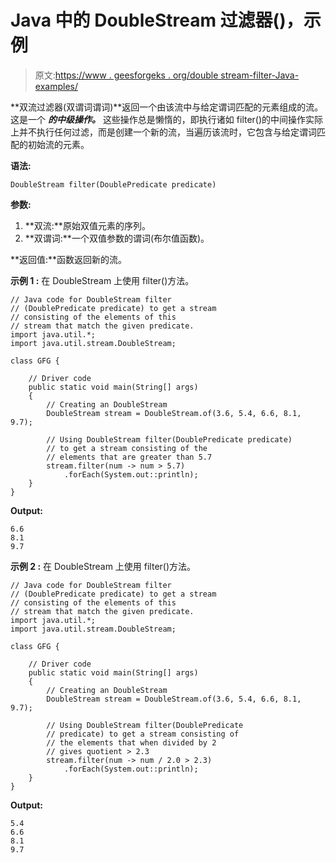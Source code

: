 # Java 中的 DoubleStream 过滤器()，示例

> 原文:[https://www . geesforgeks . org/double stream-filter-Java-examples/](https://www.geeksforgeeks.org/doublestream-filter-java-examples/)

**双流过滤器(双谓词谓词)**返回一个由该流中与给定谓词匹配的元素组成的流。这是一个 ***的中级操作。*** 这些操作总是懒惰的，即执行诸如 filter()的中间操作实际上并不执行任何过滤，而是创建一个新的流，当遍历该流时，它包含与给定谓词匹配的初始流的元素。

**语法:**

```
DoubleStream filter(DoublePredicate predicate)

```

**参数:**

1.  **双流:**原始双值元素的序列。
2.  **双谓词:**一个双值参数的谓词(布尔值函数)。

**返回值:**函数返回新的流。

**示例 1 :** 在 DoubleStream 上使用 filter()方法。

```
// Java code for DoubleStream filter
// (DoublePredicate predicate) to get a stream
// consisting of the elements of this
// stream that match the given predicate.
import java.util.*;
import java.util.stream.DoubleStream;

class GFG {

    // Driver code
    public static void main(String[] args)
    {
        // Creating an DoubleStream
        DoubleStream stream = DoubleStream.of(3.6, 5.4, 6.6, 8.1, 9.7);

        // Using DoubleStream filter(DoublePredicate predicate)
        // to get a stream consisting of the
        // elements that are greater than 5.7
        stream.filter(num -> num > 5.7)
            .forEach(System.out::println);
    }
}
```

**Output:**

```
6.6
8.1
9.7

```

**示例 2 :** 在 DoubleStream 上使用 filter()方法。

```
// Java code for DoubleStream filter
// (DoublePredicate predicate) to get a stream
// consisting of the elements of this
// stream that match the given predicate.
import java.util.*;
import java.util.stream.DoubleStream;

class GFG {

    // Driver code
    public static void main(String[] args)
    {
        // Creating an DoubleStream
        DoubleStream stream = DoubleStream.of(3.6, 5.4, 6.6, 8.1, 9.7);

        // Using DoubleStream filter(DoublePredicate 
        // predicate) to get a stream consisting of 
        // the elements that when divided by 2
        // gives quotient > 2.3
        stream.filter(num -> num / 2.0 > 2.3)
            .forEach(System.out::println);
    }
}
```

**Output:**

```
5.4
6.6
8.1
9.7

```